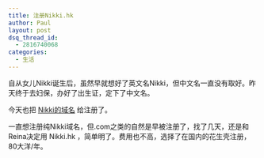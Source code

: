 ```yaml
---
title: 注册Nikki.hk
author: Paul
layout: post
dsq_thread_id:
  - 2816740068
categories:
  - 生活
---  
```


自从女儿Nikki诞生后，虽然早就想好了英文名Nikki，但中文名一直没有取好。昨天终于去妇保，办好了出生证，定下了中文名。

今天也把 [Nikki的域名](http://www.nikki.hk) 给注册了。

一直想注册纯Nikki域名，但.com之类的自然是早被注册了，找了几天，还是和Reina决定用 Nikki.hk ，简单明了。费用也不高，选择了在国内的花生壳注册，80大洋/年。

